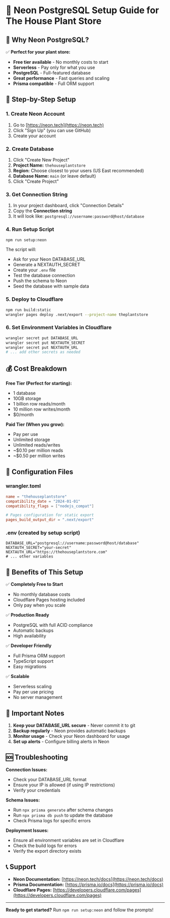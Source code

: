 # 🌿 Neon PostgreSQL Setup Guide for The House Plant Store

## 🎯 Why Neon PostgreSQL?

✅ **Perfect for your plant store:**
- **Free tier available** - No monthly costs to start
- **Serverless** - Pay only for what you use
- **PostgreSQL** - Full-featured database
- **Great performance** - Fast queries and scaling
- **Prisma compatible** - Full ORM support

## 🚀 Step-by-Step Setup

### 1. Create Neon Account
1. Go to [https://neon.tech](https://neon.tech)
2. Click "Sign Up" (you can use GitHub)
3. Create your account

### 2. Create Database
1. Click "Create New Project"
2. **Project Name:** `thehouseplantstore`
3. **Region:** Choose closest to your users (US East recommended)
4. **Database Name:** `main` (or leave default)
5. Click "Create Project"

### 3. Get Connection String
1. In your project dashboard, click "Connection Details"
2. Copy the **Connection string**
3. It will look like: `postgresql://username:password@host/database`

### 4. Run Setup Script
```bash
npm run setup:neon
```

The script will:
- Ask for your Neon DATABASE_URL
- Generate a NEXTAUTH_SECRET
- Create your `.env` file
- Test the database connection
- Push the schema to Neon
- Seed the database with sample data

### 5. Deploy to Cloudflare
```bash
npm run build:static
wrangler pages deploy .next/export --project-name theplantstore
```

### 6. Set Environment Variables in Cloudflare
```bash
wrangler secret put DATABASE_URL
wrangler secret put NEXTAUTH_SECRET
wrangler secret put NEXTAUTH_URL
# ... add other secrets as needed
```

## 💰 Cost Breakdown

**Free Tier (Perfect for starting):**
- 1 database
- 10GB storage
- 1 billion row reads/month
- 10 million row writes/month
- $0/month

**Paid Tier (When you grow):**
- Pay per use
- Unlimited storage
- Unlimited reads/writes
- ~$0.10 per million reads
- ~$0.50 per million writes

## 🔧 Configuration Files

### wrangler.toml
```toml
name = "thehouseplantstore"
compatibility_date = "2024-01-01"
compatibility_flags = ["nodejs_compat"]

# Pages configuration for static export
pages_build_output_dir = ".next/export"
```

### .env (created by setup script)
```env
DATABASE_URL="postgresql://username:password@host/database"
NEXTAUTH_SECRET="your-secret"
NEXTAUTH_URL="https://thehouseplantstore.com"
# ... other variables
```

## 🎉 Benefits of This Setup

✅ **Completely Free to Start**
- No monthly database costs
- Cloudflare Pages hosting included
- Only pay when you scale

✅ **Production Ready**
- PostgreSQL with full ACID compliance
- Automatic backups
- High availability

✅ **Developer Friendly**
- Full Prisma ORM support
- TypeScript support
- Easy migrations

✅ **Scalable**
- Serverless scaling
- Pay per use pricing
- No server management

## 🚨 Important Notes

1. **Keep your DATABASE_URL secure** - Never commit it to git
2. **Backup regularly** - Neon provides automatic backups
3. **Monitor usage** - Check your Neon dashboard for usage
4. **Set up alerts** - Configure billing alerts in Neon

## 🆘 Troubleshooting

**Connection Issues:**
- Check your DATABASE_URL format
- Ensure your IP is allowed (if using IP restrictions)
- Verify your credentials

**Schema Issues:**
- Run `npx prisma generate` after schema changes
- Run `npx prisma db push` to update the database
- Check Prisma logs for specific errors

**Deployment Issues:**
- Ensure all environment variables are set in Cloudflare
- Check the build logs for errors
- Verify the export directory exists

## 📞 Support

- **Neon Documentation:** [https://neon.tech/docs](https://neon.tech/docs)
- **Prisma Documentation:** [https://prisma.io/docs](https://prisma.io/docs)
- **Cloudflare Pages:** [https://developers.cloudflare.com/pages](https://developers.cloudflare.com/pages)

---

**Ready to get started?** Run `npm run setup:neon` and follow the prompts!